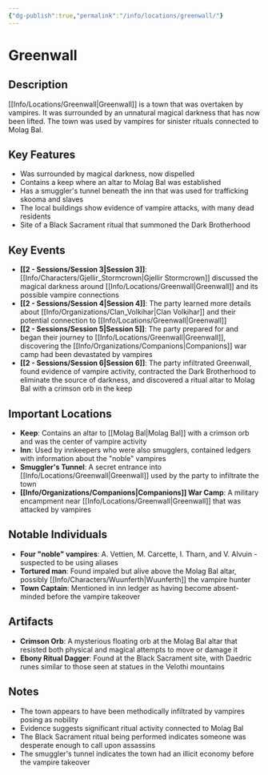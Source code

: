 ```yaml
---
{"dg-publish":true,"permalink":"/info/locations/greenwall/"}
---
```


# Greenwall

## Description
[[Info/Locations/Greenwall\|Greenwall]] is a town that was overtaken by vampires. It was surrounded by an unnatural magical darkness that has now been lifted. The town was used by vampires for sinister rituals connected to Molag Bal.

## Key Features
- Was surrounded by magical darkness, now dispelled
- Contains a keep where an altar to Molag Bal was established
- Has a smuggler's tunnel beneath the inn that was used for trafficking skooma and slaves
- The local buildings show evidence of vampire attacks, with many dead residents
- Site of a Black Sacrament ritual that summoned the Dark Brotherhood

## Key Events
- **[[2 -  Sessions/Session 3\|Session 3]]**: [[Info/Characters/Gjellir_Stormcrown\|Gjellir Stormcrown]] discussed the magical darkness around [[Info/Locations/Greenwall\|Greenwall]] and its possible vampire connections
- **[[2 -  Sessions/Session 4\|Session 4]]**: The party learned more details about [[Info/Organizations/Clan_Volkihar\|Clan Volkihar]] and their potential connection to [[Info/Locations/Greenwall\|Greenwall]]
- **[[2 -  Sessions/Session 5\|Session 5]]**: The party prepared for and began their journey to [[Info/Locations/Greenwall\|Greenwall]], discovering the [[Info/Organizations/Companions\|Companions]] war camp had been devastated by vampires
- **[[2 -  Sessions/Session 6\|Session 6]]**: The party infiltrated Greenwall, found evidence of vampire activity, contracted the Dark Brotherhood to eliminate the source of darkness, and discovered a ritual altar to Molag Bal with a crimson orb in the keep

## Important Locations
- **Keep**: Contains an altar to [[Molag Bal\|Molag Bal]] with a crimson orb and was the center of vampire activity
- **Inn**: Used by innkeepers who were also smugglers, contained ledgers with information about the "noble" vampires
- **Smuggler's Tunnel**: A secret entrance into [[Info/Locations/Greenwall\|Greenwall]] used by the party to infiltrate the town
- **[[Info/Organizations/Companions\|Companions]] War Camp**: A military encampment near [[Info/Locations/Greenwall\|Greenwall]] that was attacked by vampires

## Notable Individuals
- **Four "noble" vampires**: A. Vettien, M. Carcette, I. Tharn, and V. Alvuin - suspected to be using aliases
- **Tortured man**: Found impaled but alive above the Molag Bal altar, possibly [[Info/Characters/Wuunferth\|Wuunferth]] the vampire hunter
- **Town Captain**: Mentioned in inn ledger as having become absent-minded before the vampire takeover

## Artifacts
- **Crimson Orb**: A mysterious floating orb at the Molag Bal altar that resisted both physical and magical attempts to move or damage it
- **Ebony Ritual Dagger**: Found at the Black Sacrament site, with Daedric runes similar to those seen at statues in the Velothi mountains

## Notes
- The town appears to have been methodically infiltrated by vampires posing as nobility
- Evidence suggests significant ritual activity connected to Molag Bal
- The Black Sacrament ritual being performed indicates someone was desperate enough to call upon assassins
- The smuggler's tunnel indicates the town had an illicit economy before the vampire takeover